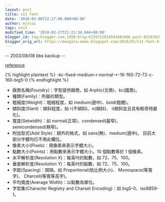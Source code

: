 ```yaml
---
layout: post
title: x11 font
date: '2010-03-06T22:27:00.000+08:00'
author: mjtsai
tags: unix
modified_time: '2010-03-27T21:21:34.666+08:00'
blogger_id: tag:blogger.com,1999:blog-6729751024593483406.post-8219702931828786551
blogger_orig_url: https://mongala-memo.blogspot.com/2010/03/x11-font.html
---
```


-- 2003/08/08 bbs backup --

[reference](http://freebsd.stu.edu.tw/zh-tut/using-font.html)

{% highlight plaintext %}
-kc-fixed-medium-r-normal-*-16-160-72-72-c-160-big5-0
{% endhighlight %}

- 廠商名稱(Foundry)：字型提供廠商，如 Arphic(文鼎)、kc(國喬)。
- 種類(Family)：所屬的類型。
- 粗細度(Weight)：粗細程度，如 medium(適中)、bold(粗體)。
- 傾斜度(Slant)：傾斜程度，如 r(不傾斜)、o(傾斜)、 i(傾斜並且具有較奇特變化)。
- 寬度(Setwidth)：如 normal(正常)、condensed(最窄)、 semicondensed(稍窄)。
- 附加型式(Add Style)：額外的格式，如 sans(無)、medium(適中)。 目前大部分字體均已不用此欄位。
- 像素大小(Pixels)：用像素來表示字體大小。
- 點數大小(Points)：用點數來表示字體大小。10 個點數等於 1 個像素。
- 水平解析度(Resolution X)：每英吋的點數，如 72、75、100。
- 垂直解析度(Resolution Y)：每英吋的點數，如 72、75、100。
- 字距(Spacing)：間隔，如 Proportional(依比例大小)、 Monospace(等寬字)、 Charcell(等寬等高字)。
- 平均寬度(Average Width)：以點數為單位。
- 字型集(Character Registry and Charset Encoding)：如 big5-0、iso8859-1。
